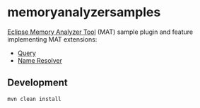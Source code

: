 # memoryanalyzersamples

[Eclipse Memory Analyzer Tool](https://eclipse.dev/mat/) (MAT) sample plugin and feature implementing MAT extensions:

* [Query](https://help.eclipse.org/latest/index.jsp?topic=/org.eclipse.mat.ui.help/doc/org_eclipse_mat_report_query.html)
* [Name Resolver](https://help.eclipse.org/latest/index.jsp?topic=/org.eclipse.mat.ui.help/doc/org_eclipse_mat_api_nameResolver.html)

## Development

```
mvn clean install
```
